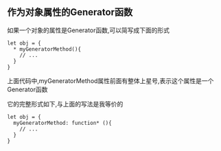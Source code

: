## 作为对象属性的Generator函数

如果一个对象的属性是Generator函数,可以简写成下面的形式

```
let obj = {
  * myGeneratorMethod(){
    // ...
  }
}
```

上面代码中,myGeneratorMethod属性前面有整体上星号,表示这个属性是一个Generator函数

它的完整形式如下,与上面的写法是我等价的

```
let obj = {
  myGeneratorMethod: function* (){
    // ...
  }
}
```
